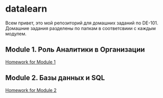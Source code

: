 # datalearn

Всем привет, это мой репозиторий для домашних заданий по DE-101. Домашние задания разделены по папкам в соответсвиии с каждым модулем.

## Module 1. Роль Аналитики в Организации

[Homework for Module 1](https://github.com/alexanderryabcev/datalearn/tree/main/Module%201)

## Module 2. Базы данных и SQL

[Homework for Module 2](https://github.com/alexanderryabcev/datalearn/tree/main/Module%202)
